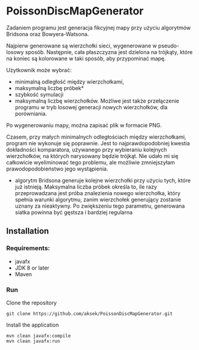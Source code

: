 # PoissonDiscMapGenerator

Zadaniem programu jest generacja fikcyjnej mapy przy użyciu algorytmów Bridsona oraz Bowyera-Watsona. 

Najpierw generowane są wierzchołki sieci, wygenerowane w pseudo-losowy sposób. Następnie, cała płaszczyzna jest dzielona na trójkąty, które na koniec są kolorowane w taki sposób, aby przypominać mapę.

Użytkownik może wybrać:
 - minimalną odległość między wierzchołkami, 
 - maksymalną liczbę próbek*
 - szybkość symulacji 
 - maksymalną liczbę wierzchołków. 
 Możliwe jest także przełączenie programu w tryb losowej generacji nowych wierzchołków, dla porówniania. 
 
 Po wygenerowaniu mapy, można zapisać plik w formacie PNG.
 
 Czasem, przy małych minimalnych odległościach między wierzchołkami, program nie wykonuje się poprawnie. Jest to najprawdopodobniej kwestia dokładności komparatora, używanego przy wybieraniu kolejnych wierzchołków, na których narysowany będzie trójkąt. Nie udało mi się całkowicie wyeliminować tego problemu, ale możliwie zmniejszyłam prawodopodobieństwo jego wystąpienia.
  
  * algorytm Bridsona generuje kolejne wierzchołki przy użyciu tych, które już istnieją. Maksymalna liczba próbek określa to, ile razy przeprowadzana jest próba znalezienia nowego wierzchołka, który spełnia warunki algorytmu, zanim wierzchołek generujący zostanie uznany za nieaktywny. Po zwiększeniu tego parametru, generowana siatka powinna być gęstsza i bardziej regularna

## Installation

### Requirements:
- javafx
- JDK 8 or later
- Maven

### Run
Clone the repository
```
git clone https://github.com/aksek/PoissonDiscMapGenerator.git
```
Install the application
```
mvn clean javafx:compile
mvn clean javafx:run

```

